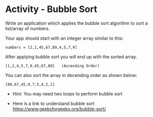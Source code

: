 
# Activity - Bubble Sort

Write an application which applies the bubble sort algorithm to sort a list/array of numbers. 

Your app should start with an integer array similar to this: 

`numbers = [2,1,45,67,89,4,5,7,9]`

After applying bubble sort you will end up with the sorted array. 

`[1,2,4,5,7,9,45,67,89]   (Ascending Order)` 

You can also sort the array in decending order as shown below: 

`[89,67,45,9,7,5,4,2,1]`


* Hint: You may need two loops to perform bubble sort 

* Here is a link to understand bubble sort https://www.geeksforgeeks.org/bubble-sort/